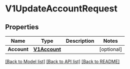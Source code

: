 # V1UpdateAccountRequest

## Properties

Name | Type | Description | Notes
------------ | ------------- | ------------- | -------------
**Account** | [**V1Account**](v1Account.md) |  | [optional] 

[[Back to Model list]](../README.md#documentation-for-models) [[Back to API list]](../README.md#documentation-for-api-endpoints) [[Back to README]](../README.md)


